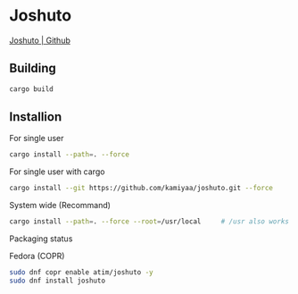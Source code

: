# Joshuto

[Joshuto | Github](https://github.com/kamiyaa/joshuto)

## Building

```bash
cargo build
```

## Installion

For single user

```bash
cargo install --path=. --force
```

For single user with cargo

```bash
cargo install --git https://github.com/kamiyaa/joshuto.git --force
```

System wide (Recommand)

```bash
cargo install --path=. --force --root=/usr/local     # /usr also works
```

Packaging status

Fedora (COPR)

```bash
sudo dnf copr enable atim/joshuto -y
sudo dnf install joshuto
```
